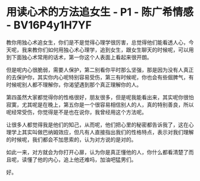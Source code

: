 # 用读心术的方法追女生 - P1 - 陈广希情感 - BV16P4y1H7YF

教你用独心术追女生，你们是不是觉得心理学很厉害，总觉得他们能看透人心，今天呢，我来教你们如何用独心术心理学，追到女生，跟女生聊天的时候呢，可以用到下面独心术常用的话术，第一你这个人表面上看起来很开朗。

但是呢内心很脆弱，需要人保护，第二别看你平时那么坚强，那是因为没有人真正的去保护你，其实你内心呢特别容易受伤，第三有时候呢，你也会有些倔脾气，有时候呢别人都不理解你，你渴望遇到那个真正理解你的人。

第四虽然大家都觉得你的性格很好，朋友很多，但是呢我能看出来，其实呢你很怕寂寞，尤其呢是在晚上，第五你是一个很容易相信别人的人，真的特别善良，所以呢经常受伤，你觉得是不是也在说你，我曾经用这个方法呢。

让很多人都觉得我是他们的知己，从而呢，他们把心里的秘密都告诉我了，这在心理学上其实叫做巴纳姆效应，但凡有人直接指出我们的性格特点，表示对我们理解的时候呢，我们都会不加思索的，认为对方说的是对的。

如此一来，对方就会为你打开心扉，认为你是真正懂他的人，你什么都看清楚了而且呢，读懂了他的内心，追上他还难吗，加油吧猛男们。

好。